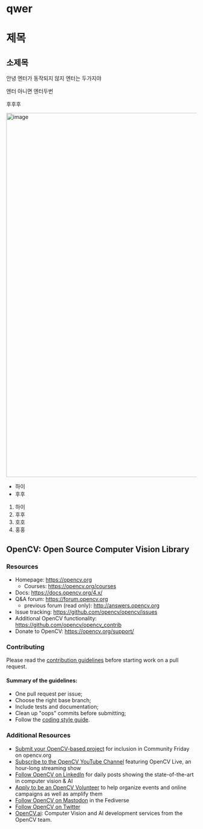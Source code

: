 # qwer
# 제목
## 소제목


안녕
엔터가 동작되지 않지
엔터는 두가지야

엔터
아니면 엔터두번

후후후



<img width="1280" height="961" alt="image" src="https://github.com/user-attachments/assets/e7654bd9-97b6-419d-8582-7be4bd965fb1" />

* 하이
* 후후

  
1. 하이
2. 후후
3. 호호
4. 홍홍

## OpenCV: Open Source Computer Vision Library


### Resources

* Homepage: <https://opencv.org>
  * Courses: <https://opencv.org/courses>
* Docs: <https://docs.opencv.org/4.x/>
* Q&A forum: <https://forum.opencv.org>
  * previous forum (read only): <http://answers.opencv.org>
* Issue tracking: <https://github.com/opencv/opencv/issues>
* Additional OpenCV functionality: <https://github.com/opencv/opencv_contrib>
* Donate to OpenCV: <https://opencv.org/support/>


### Contributing

Please read the [contribution guidelines](https://github.com/opencv/opencv/wiki/How_to_contribute) before starting work on a pull request.

#### Summary of the guidelines:

* One pull request per issue;
* Choose the right base branch;
* Include tests and documentation;
* Clean up "oops" commits before submitting;
* Follow the [coding style guide](https://github.com/opencv/opencv/wiki/Coding_Style_Guide).

### Additional Resources

* [Submit your OpenCV-based project](https://form.jotform.com/233105358823151) for inclusion in Community Friday on opencv.org
* [Subscribe to the OpenCV YouTube Channel](http://youtube.com/@opencvofficial) featuring OpenCV Live, an hour-long streaming show
* [Follow OpenCV on LinkedIn](http://linkedin.com/company/opencv/) for daily posts showing the state-of-the-art in computer vision & AI
* [Apply to be an OpenCV Volunteer](https://form.jotform.com/232745316792159) to help organize events and online campaigns as well as amplify them
* [Follow OpenCV on Mastodon](http://mastodon.social/@opencv) in the Fediverse
* [Follow OpenCV on Twitter](https://twitter.com/opencvlive)
* [OpenCV.ai](https://opencv.ai): Computer Vision and AI development services from the OpenCV team.
